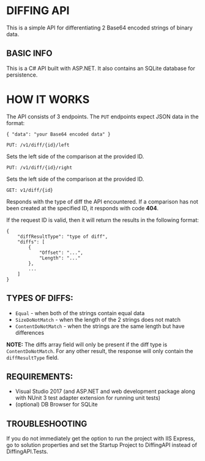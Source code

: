 # DIFFING API

This is a simple API for differentiating 2 Base64 encoded strings of binary data.

## BASIC INFO

This is a C# API built with ASP.NET. It also contains an SQLite database for persistence.

# HOW IT WORKS

The API consists of 3 endpoints. The `PUT` endpoints expect JSON data in the format:
```
{ "data": "your Base64 encoded data" }
```
`PUT: /v1/diff/{id}/left`

Sets the left side of the comparison at the provided ID.

`PUT: /v1/diff/{id}/right`

Sets the left side of the comparison at the provided ID.

`GET: v1/diff/{id}`

Responds with the type of diff the API encountered.
If a comparison has not been created at the specified ID,
it responds with code **404**.

If the request ID is valid, then it will return the results in the following format:
```
{
    "diffResultType": "type of diff",
    "diffs": [
        {
            "Offset": "...",
            "Length": "..."
        },
        ...
    ]
}
```

## TYPES OF DIFFS:
* `Equal` - when both of the strings contain equal data
* `SizeDoNotMatch` - when the length of the 2 strings does not match
* `ContentDoNotMatch` - when the strings are the same length but have differences

**NOTE:** The diffs array field will only be present if the diff type is `ContentDoNotMatch`.
For any other result, the response will only contain the `diffResultType` field.

## REQUIREMENTS:
* Visual Studio 2017 (and ASP.NET and web development package along with NUnit 3 test adapter extension for running unit tests)
* (optional) DB Browser for SQLite

## TROUBLESHOOTING
If you do not immediately get the option to run the project with IIS Express, go to solution properties and set the Startup Project to DiffingAPI instead of DiffingAPI.Tests.